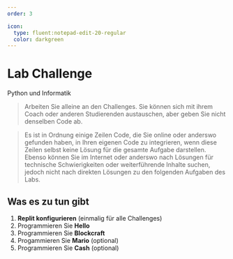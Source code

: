 ```yaml
---
order: 3

icon:
  type: fluent:notepad-edit-20-regular
  color: darkgreen
---
```


# Lab Challenge

Python und Informatik

> Arbeiten Sie alleine an den Challenges. Sie können sich mit ihrem Coach oder anderen Studierenden austauschen, aber geben Sie nicht denselben Code ab. 

> Es ist in Ordnung einige Zeilen Code, die Sie online oder anderswo gefunden haben, in Ihren eigenen Code zu integrieren, wenn diese Zeilen selbst keine Lösung für die gesamte Aufgabe darstellen. Ebenso können Sie im Internet oder anderswo nach Lösungen für technische Schwierigkeiten oder weiterführende Inhalte suchen, jedoch nicht nach direkten Lösungen zu den folgenden Aufgaben des Labs.

## Was es zu tun gibt

1. **Replit konfigurieren** (einmalig für alle Challenges)
2. Programmieren Sie **Hello**
3. Programmieren Sie **Blockcraft**
4. Progammieren Sie **Mario** (optional)
5. Programmieren Sie **Cash** (optional)


